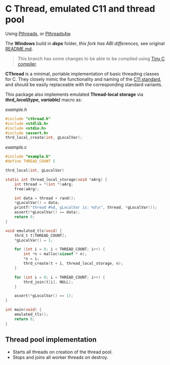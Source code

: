 
# C Thread, emulated C11 and thread pool

Using [Pthreads](https://en.wikipedia.org/wiki/Pthreads), or [Pthreads4w](http://sourceforge.net/projects/pthreads4w/).

The **Windows** build in **_deps_** folder, _this fork has ABI differences,_ see original [README.md](https://github.com/GerHobbelt/pthread-win32/blob/master/README.md).

> This branch has some changes to be able to be compiled using [Tiny C compiler](https://github.com/zelang-dev/tinycc).

**CThread** is a minimal, portable implementation of basic threading classes for C. They closely mimic the functionality and naming of the [C11 standard](https://en.cppreference.com/w/c/thread), and should be easily replaceable with the corresponding standard variants.

This package also implements emulated **Thread-local storage** via ***thrd_local(type, variable)*** macro as:

_example.h_
```h
#include "cthread.h"
#include <stdlib.h>
#include <stdio.h>
#include <assert.h>
thrd_local_create(int, gLocalVar);
```
_example.c_
```c
#include "example.h"
#define THREAD_COUNT 5

thrd_local(int, gLocalVar)

static int thread_local_storage(void *aArg) {
    int thread = *(int *)aArg;
    free(aArg);

    int data = thread + rand();
    *gLocalVar() = data;
    printf("thread #%d, gLocalVar is: %d\n", thread, *gLocalVar());
    assert(*gLocalVar() == data);
    return 0;
}

void emulated_tls(void) {
    thrd_t t[THREAD_COUNT];
    *gLocalVar() = 1;

    for (int i = 0; i < THREAD_COUNT; i++) {
        int *n = malloc(sizeof * n);
        *n = i;
        thrd_create(t + i, thread_local_storage, n);
    }

    for (int i = 0; i < THREAD_COUNT; i++) {
        thrd_join(t[i], NULL);
    }

    assert(*gLocalVar() == 1);
}

int main(void) {
    emulated_tls();
    return 0;
}
```

## Thread pool implementation

 * Starts all threads on creation of the thread pool.
 * Stops and joins all worker threads on destroy.
